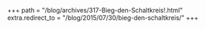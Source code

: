 +++
path = "/blog/archives/317-Bieg-den-Schaltkreis!.html"
extra.redirect_to = "/blog/2015/07/30/bieg-den-schaltkreis/"
+++

